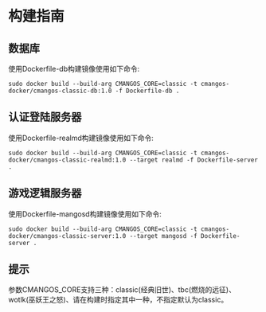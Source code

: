 构建指南
========================================
数据库
------------
使用Dockerfile-db构建镜像使用如下命令:
```shell
sudo docker build --build-arg CMANGOS_CORE=classic -t cmangos-docker/cmangos-classic-db:1.0 -f Dockerfile-db .
```
认证登陆服务器
------------
使用Dockerfile-realmd构建镜像使用如下命令:
```shell
sudo docker build --build-arg CMANGOS_CORE=classic -t cmangos-docker/cmangos-classic-realmd:1.0 --target realmd -f Dockerfile-server .
```
游戏逻辑服务器
------------
使用Dockerfile-mangosd构建镜像使用如下命令:
```shell
sudo docker build --build-arg CMANGOS_CORE=classic -t cmangos-docker/cmangos-classic-server:1.0 --target mangosd -f Dockerfile-server .
```
提示
------------
参数CMANGOS_CORE支持三种：classic(经典旧世)、tbc(燃烧的远征)、wotlk(巫妖王之怒)、请在构建时指定其中一种，不指定默认为classic。
